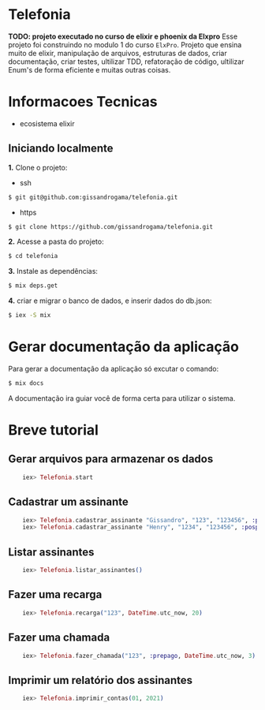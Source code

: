 # Telefonia

**TODO: projeto executado no curso de elixir e phoenix da Elxpro**
Esse projeto foi construindo no modulo 1 do curso `ElxPro`. Projeto que ensina muito de elixir,
manipulação de arquivos, estruturas de dados, criar documentação, criar testes, ultilizar TDD, refatoração de código, ultilizar Enum's de forma eficiente e muitas outras coisas.

# Informacoes Tecnicas

- ecosistema elixir

## Iniciando localmente

**1.** Clone o projeto:

 * ssh
```sh
$ git git@github.com:gissandrogama/telefonia.git
```

 * https
```sh
$ git clone https://github.com/gissandrogama/telefonia.git
```

**2.** Acesse a pasta do projeto:

```sh
$ cd telefonia
```

**3.** Instale as dependências:

```sh
$ mix deps.get
```

**4.** criar e migrar o banco de dados, e inserir dados do db.json:

```sh
$ iex -S mix
```

# Gerar documentação da aplicação

Para gerar a documentação da aplicação só excutar o comando:
```sh
$ mix docs
```
A documentação ira guiar você de forma certa para utilizar o sistema.

# Breve tutorial

## Gerar arquivos para armazenar os dados
```Elixir
    iex> Telefonia.start
```

## Cadastrar um assinante
```Elixir
    iex> Telefonia.cadastrar_assinante "Gissandro", "123", "123456", :prepago
    iex> Telefonia.cadastrar_assinante "Henry", "1234", "123456", :pospago
```

## Listar assinantes
```Elixir
    iex> Telefonia.listar_assinantes()
```

## Fazer uma recarga
```Elixir
    iex> Telefonia.recarga("123", DateTime.utc_now, 20)
```

## Fazer uma chamada
```Elixir
    iex> Telefonia.fazer_chamada("123", :prepago, DateTime.utc_now, 3)
```

## Imprimir um relatório dos assinantes
```Elixir
    iex> Telefonia.imprimir_contas(01, 2021)
```


